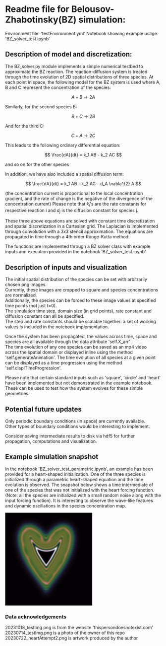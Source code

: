 # Readme file for Belousov-Zhabotinsky(BZ) simulation:

Environment file: 'testEnvironment.yml'
Notebook showing example usage: 'BZ_solver_test.ipynb'

## Description of model and discretization:
The BZ_solver.py module implements a simple numerical testbed to approximate the BZ reaction.
The reaction-diffusion system is treated through the time evolution of 2D spatial distributions of three species.
At each point in space, the following model for the BZ system is used where A, B and C represent the concentration of the species:

$$ A + B \rightarrow 2A $$

Similarly, for the second species B:

$$ B + C \rightarrow 2B $$

And for the third C:

$$ C + A \rightarrow 2C $$


This leads to the following ordinary differential equation:  

$$ \frac{dA}{dt} = k_1 AB - k_2 AC $$  

and so on for the other species

In addition, we have also included a spatial diffusion term:

$$ \frac{dA}{dt} = k_1 AB - k_2 AC - d_A \nabla^{2} A $$ 

(the concentration current is proportional to the local concentration gradient, and the rate of change is the negative of the divergence of the concentration current)
Please note that $k_i$'s are the rate constants for respective reaction i and $d_j$ is the diffusion constant for species j.

These three above equations are solved with constant time discretization and spatial discretization in a Cartesian grid. 
The Laplacian is implemented through convolution with a 3x3 stencil approximation. The equations are propagated in time through a 4th order Runge-Kutta method.

The functions are implemented through a BZ solver class with example inputs and execution provided in the notebook 'BZ_solver_test.ipynb'

## Description of inputs and visualization 

The initial spatial distribution of the species can be set with arbitrarily chosen png images.  
Currently, these images are cropped to square and species concentrations are normalized.  
Additionally, the species can be forced to these image values at specified time points (not just t=0).  
The simulation time step, domain size (in grid points), rate constant and diffusion constant can all be specified.  
The step and rate constants should be scalable together: a set of working values is included in the notebook implementation.  

Once the system has been propagated, the values across time, space and species are all available through the data attribute 'self.X_arr' .   
The time evolution of any one species can be saved as an mp4 video across the spatial domain or displayed inline using the method 'self.generateAnimation'.
The time evolution of all species at a given point can be displayed as a time progression using the method 'self.displTimeProgression'.

Please note that certain standard inputs such as 'square', 'circle' and 'heart' have been implemented but not demonstrated in the example notebook.  
These can be used to test how the system evolves for these simple geometries.  

## Potential future updates

Only periodic boundary conditions (in space) are currently available.  
Other types of boundary conditions would be interesting to implement.  

Consider saving intermediate results to disk via hdf5 for further propagation, computations and visualization.  

## Example simulation snapshot

In the notebook 'BZ_solver_test_parametric.ipynb', an example has been provided for a heart-shaped initialization.
One of the three species is initialized through a parametric heart-shaped equation and the time evolution is observed.
The snapshot below shows a time intermediate of one of the species that was not initialized with the heart forcing function.
(Note: all the species are initialized with a small random noise along with the input forcing function).
It is interesting to observe the wave-like features and dynamic oscillations in the species concentration map.

![Snapshot of the evolution of a species](20231103_heartExample.png)


### Data acknowledgements

20231018_testImg.png is from the website 'thispersondoesnotexist.com'  
20230714_testImg.png is a photo of the owner of this repo  
20230722_heartAttempt2.png is artwork produced by the author